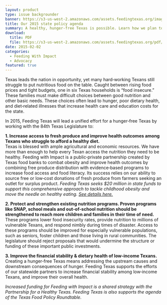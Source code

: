 ```yaml
---
layout: product
type: issue backgrounder
banner: https://s3-us-west-2.amazonaws.com/assets.feedingtexas.org/images/banners/banner-02.jpg
title: Our 2015 state policy agenda
summary: A healthy, hunger-free Texas is possible. Learn how we plan to get there.
download:
  title: PDF
  file: https://s3-us-west-2.amazonaws.com/assets.feedingtexas.org/pdf/Feeding-Texas-Platform-Summary.pdf
date: 2015-02-02
categories:
  - Feeding With Impact
  - Advocacy
featured: true
---
```

Texas leads the nation in opportunity, yet many hard‐working Texans still struggle to put nutritious food on the table. Caught between rising food prices and tight budgets, one in six Texas households is “food insecure.” These families must make difficult choices between good nutrition and other basic needs. These choices often lead to hunger, poor dietary health, and diet‐related illnesses that increase health care and education costs for the state.

In 2015, Feeding Texas will lead a unified effort for a hunger‐free Texas by working with the 84th Texas Legislature to:

**1. Increase access to fresh produce and improve health outcomes among Texans who struggle to afford
a healthy diet.**   
Texas is blessed with ample agricultural and economic resources. We have more than enough to help every Texan access the nutrition they need to be healthy. Feeding with Impact is a public‐private partnership created by Texas food banks to combat obesity and improve health outcomes by combining free produce distribution with evidence‐based programs to increase food access and food literacy. Its success relies on our ability to source free or low‐cost donations of fresh produce from farmers seeking an outlet for surplus product. *Feeding Texas seeks $20 million in state funds to support this comprehensive approach to tackle childhood obesity and move the needle on healthy eating. [See details here.](https://s3-us-west-2.amazonaws.com/assets.feedingtexas.org/pdf/feeding-with-impact-one-pager.pdf)*

**2. Protect and strengthen existing nutrition programs. Proven programs like SNAP, school meals and out‐of‐school nutrition should be strengthened to reach more children and families in their time of need.**
These programs lower food insecurity rates, provide nutrition to millions of vulnerable Texans, and respond nimbly during times of disaster. Access to these programs should be improved for especially vulnerable populations, such as seniors, foster children and those living in rural communities. The legislature should reject proposals that would undermine the structure or funding of these important public investments.

**3. Improve the financial stability & dietary health of low‐income Texans.**   
Creating a hunger‐free Texas means addressing the upstream causes and downstream consequences of hunger. Feeding Texas
supports the efforts of our statewide partners to increase financial stability among low‐income Texans, and improve their overall health.

*Increased funding for Feeding with Impact is a shared strategy with the Partnership for a Healthy Texas. Feeding Texas is also supports the agenda of the Texas Food Policy Roundtable.*
